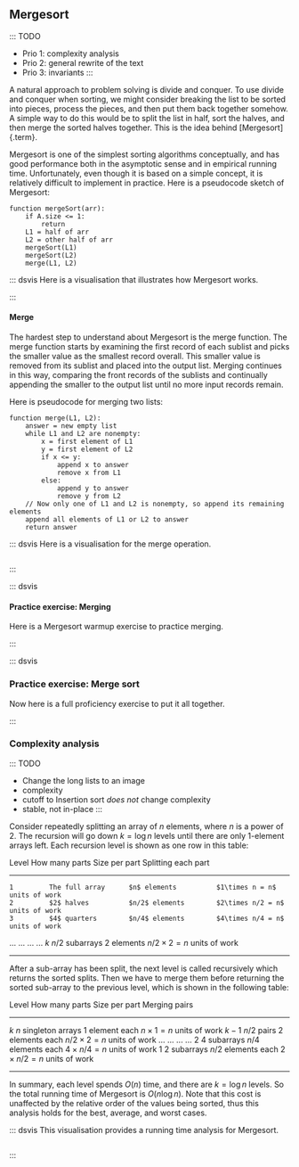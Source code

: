 
## Mergesort

::: TODO
- Prio 1: complexity analysis
- Prio 2: general rewrite of the text
- Prio 3: invariants
:::

A natural approach to problem solving is divide and conquer. To use
divide and conquer when sorting, we might consider breaking the list to
be sorted into pieces, process the pieces, and then put them back
together somehow. A simple way to do this would be to split the list in
half, sort the halves, and then merge the sorted halves together. This
is the idea behind [Mergesort]{.term}.

Mergesort is one of the simplest sorting algorithms conceptually, and
has good performance both in the asymptotic sense and in empirical
running time. Unfortunately, even though it is based on a simple
concept, it is relatively difficult to implement in practice. Here is a
pseudocode sketch of Mergesort:

    function mergeSort(arr):
        if A.size <= 1:
            return
        L1 = half of arr
        L2 = other half of arr
        mergeSort(L1)
        mergeSort(L2)
        merge(L1, L2)

::: dsvis
Here is a visualisation that illustrates how Mergesort works.

<avembed id="mergesortAV" src="Sorting/mergesortAV.html" type="ss" name="Mergesort Visualisation"/>
:::

#### Merge

The hardest step to understand about Mergesort is the merge function.
The merge function starts by examining the first record of each sublist
and picks the smaller value as the smallest record overall. This smaller
value is removed from its sublist and placed into the output list.
Merging continues in this way, comparing the front records of the
sublists and continually appending the smaller to the output list until
no more input records remain.

Here is pseudocode for merging two lists:

    function merge(L1, L2):
        answer = new empty list
        while L1 and L2 are nonempty:
            x = first element of L1
            y = first element of L2
            if x <= y:
                append x to answer
                remove x from L1
            else:
                append y to answer
                remove y from L2
        // Now only one of L1 and L2 is nonempty, so append its remaining elements
        append all elements of L1 or L2 to answer
        return answer

::: dsvis
Here is a visualisation for the merge operation.

``` {.jsav-animation src="Sorting/mergesortCON.js"}
```
:::

::: dsvis
#### Practice exercise: Merging

Here is a Mergesort warmup exercise to practice merging.

<avembed id="MergesortMergePRO" src="Sorting/MergesortMergePRO.html" type="ka" name="Mergesort Merging Proficiency Exercise"/>
:::

::: dsvis
### Practice exercise: Merge sort

Now here is a full proficiency exercise to put it all together.

<avembed id="mergesortPRO" src="Sorting/mergesortPRO.html" type="pe" name="Mergesort Proficiency Exercise"/>
:::

<!--
### Invariants
-->

### Complexity analysis

::: TODO
- Change the long lists to an image
- complexity
- cutoff to Insertion sort *does not* change complexity
- stable, not in-place
:::

Consider repeatedly splitting an array of $n$ elements, where $n$ is a power of 2.
The recursion will go down $k=\log n$ levels until there are only $1$-element arrays left.
Each recursion level is shown as one row in this table:

  Level       How many parts      Size per part         Splitting each part
----------  ------------------  --------------------  --------------------------------------
    1         The full array      $n$ elements          $1\times n = n$ units of work
    2         $2$ halves          $n/2$ elements        $2\times n/2 = n$ units of work
    3         $4$ quarters        $n/4$ elements        $4\times n/4 = n$ units of work
   ...        ...                 ...                   ...
   $k$        $n/2$ subarrays     $2$ elements          $n/2\times 2 = n$ units of work
----------  ------------------  --------------------  --------------------------------------

<!--
- The first level consists of the full array:
    - Splitting the full array into two halves requires $n$ units of work.
- The second level consists of two halves, with $n/2$ elements each:
    - Splitting one of the halves into two requires $n/2$ units of work.
    - Splitting the other half into two requires $n/2$ units of work.
    - In total $2\times n/2 = n$ units of work.
- The third level consists of four quarters, with $n/4$ elements each:
    - Splitting each of the quarters requires $n/4$ units of work.
    - In total $4\times n/4=n$ units of work.
- ...
- ...until level $k$, which consists of $n/2$ sub-arrays, each of which contains only $2$ elements.
    - Splitting each of the pairs requires $2$ units of work.
    - In total $n/2\times 2=n$ units of work.
-->

After a sub-array has been split, the next level is called recursively which returns the sorted splits.
Then we have to merge them before returning the sorted sub-array to the previous level,
which is shown in the following table:

   Level         How many parts           Size per part           Merging pairs
-------------  -----------------------  ----------------------  --------------------------------------
   $k$           $n$ singleton arrays     $1$ element each        $n\times 1 = n$ units of work
  $k-1$          $n/2$ pairs              $2$ elements each       $n/2\times 2 = n$ units of work
   ...           ...                      ...                     ...
    2            $4$ subarrays            $n/4$ elements each     $4\times n/4 = n$ units of work
    1            $2$ subarrays            $n/2$ elements each     $2\times n/2 = n$ units of work
-------------  -----------------------  ----------------------  --------------------------------------

<!--
- Level $k$ consists of $n/2$ pairs of singleton arrays.
    - To merge a pair we have to look at each of the values, so it requires $2$ units of work.
    - In total $n/2\times 2=n$ units of work.
- Level $k-1$ consists of $n/4$ pairs of sorted $2$-element arrays.
    - Merging two $2$-elements arrays requires $4$ units of work.
    - In total $n/4\times 4=n$ units.
- ...
- Level two consists of $2$ pairs of sorted $n/4$-element arrays.
    - Merging two $n/4$-element arrays requires $n/2$ units of work.
    - In total $2\times n/2=n$.
- And finally the first level constists of one pair of sorted $n/2$-element arrays.
    - Merging these two arrays requires $n$ units of work.
-->

In summary, each level spends $O(n)$ time, and there are $k=\log n$ levels.
So the total running time of Mergesort is $O(n \log n)$.
Note that this cost is unaffected by the relative order of the values being sorted, thus this analysis holds for the best, average, and worst cases.


::: dsvis
This visualisation provides a running time analysis for Mergesort.

``` {.jsav-animation src="Sorting/MergeSortAnalysisCON.js" links="Sorting/MergeSortAnalysisCON.css"}
```
:::
